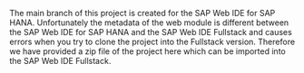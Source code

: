The main branch of this project is created for the SAP Web IDE for SAP HANA. Unfortunately the metadata of the web module is different between the SAP Web IDE for SAP HANA and the SAP Web IDE Fullstack and causes errors when you try to clone the project into the Fullstack version.  Therefore we have provided a zip file of the project here which can be imported into the SAP Web IDE Fullstack. 
